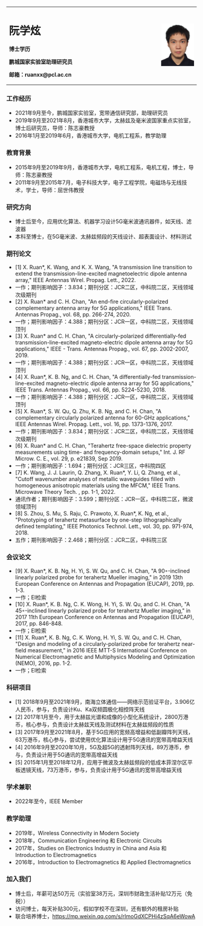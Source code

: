<table border="0">
  <tr>
    <td width="80%">
      <h1>阮学炫</h1>
      <p><b>博士学历</b></p>
      <p><b>鹏城国家实验室助理研究员</b></p>
      <p><b>邮箱：ruanxx@pcl.ac.cn</b></p>
    </td>
    <td width="20%">
      <img src="/Head Portrait.png" width="100%">
    </td>
  </tr>
</table>

### 工作经历
- 2021年9月至今，鹏城国家实验室，宽带通信研究部，助理研究员
- 2019年9月至2021年8月，香港城市大学，太赫兹及毫米波国家重点实验室，博士后研究员，导师：陈志豪教授
- 2016年1月至2019年6月，香港城市大学，电机工程系，教学助理

### 教育背景
- 2015年9月至2019年9月，香港城市大学，电机工程系，电机工程，博士，导师：陈志豪教授
- 2011年9月至2015年7月，电子科技大学，电子工程学院，电磁场与无线技术，学士，导师：屈世伟教授

### 研究方向
- 博士后至今，应用优化算法、机器学习设计5G毫米波通讯器件，如天线、滤波器
- 本科至博士，在5G毫米波、太赫兹频段的天线设计、超表面设计、材料测试

### 期刊论文
- [1] X. Ruan*, K. Wang, and K. X. Wang, "A transmission line transition to extend the transmission-line-excited magnetoelectric dipole antenna array," IEEE Antennas Wirel. Propag. Lett., 2022.
- 一作；期刊影响因子：3.834；期刊分区：JCR二区，中科院二区，天线领域次级期刊
- [2] X. Ruan* and C. H. Chan, "An end-fire circularly-polarized complementary antenna array for 5G applications," IEEE Trans. Antennas Propag., vol. 68, pp. 266-274, 2020.
- 一作；期刊影响因子：4.388；期刊分区：JCR一区，中科院二区，天线领域顶刊
- [3] X. Ruan* and C. H. Chan, "A circularly-polarized differentially-fed transmission-line-excited magneto-electric dipole antenna array for 5G applications," IEEE - Trans. Antennas Propag., vol. 67, pp. 2002-2007, 2019.
- 一作；期刊影响因子：4.388；期刊分区：JCR一区，中科院二区，天线领域顶刊
- [4] X. Ruan*, K. B. Ng, and C. H. Chan, "A differentially-fed transmission-line-excited magneto-electric dipole antenna array for 5G applications," IEEE Trans. Antennas Propag., vol. 66, pp. 5224-5230, 2018.
- 一作；期刊影响因子：4.388；期刊分区：JCR一区，中科院二区，天线领域顶刊
- [5] X. Ruan*, S. W. Qu, Q. Zhu, K. B. Ng, and C. H. Chan, "A complementary circularly polarized antenna for 60-GHz applications," IEEE Antennas Wirel.
Propag. Lett., vol. 16, pp. 1373-1376, 2017.
- 一作；期刊影响因子：3.834；期刊分区：JCR二区，中科院二区，天线领域次级期刊
- [6] X. Ruan* and C. H. Chan, "Terahertz free-space dielectric property measurements using time- and frequency-domain setups," Int. J. RF Microw. C. E., vol. 29, p. e21839, Sep 2019.
- 一作；期刊影响因子：1.694；期刊分区：JCR三区，中科院四区
- [7]  K. Wang, J. J. Laurin, Q. Zhang, X. Ruan*, Y. Li, Q. Zhang, et al., "Cutoff wavenumber analyses of metallic waveguides filled with homogeneous anisotropic
materials using the MFCM," IEEE Trans. Microwave Theory Tech. , pp. 1-1, 2022.
- 通讯作者；期刊影响因子：3.599；期刊分区：JCR一区，中科院二区，微波领域顶刊
- [8] S. Zhou, S. Mu, S. Raju, C. Prawoto, X. Ruan*, K. Ng, et al., "Prototyping of terahertz metasurface by one-step lithographically defined templating," IEEE Photonics Technol. Lett., vol. 30, pp. 971-974, 2018.
- 五作；期刊影响因子：2.468；期刊分区：JCR二区，中科院三区

### 会议论文
- [9] X. Ruan*, K. B. Ng, H. Yi, S. W. Qu, and C. H. Chan, "A 90◦-inclined linearly polarized probe for terahertz Mueller imaging," in 2019 13th European Conference on Antennas and Propagation (EUCAP), 2019, pp. 1-3.
- 一作；EI检索
- [10] X. Ruan*, K. B. Ng, C. K. Wong, H. Yi, S. W. Qu, and C. H. Chan, "A 45◦-inclined linearly polarized probe for terahertz Mueller imaging," in 2017 11th European Conference on Antennas and Propagation (EUCAP), 2017, pp. 846-848.
- 一作；EI检索
- [11] X. Ruan*, K. B. Ng, C. K. Wong, H. Yi, S. W. Qu, and C. H. Chan, "Design and modeling of a circularly-polarized probe for terahertz near-field measurement," in 2016 IEEE MTT-S International Conference on Numerical Electromagnetic and Multiphysics Modeling and Optimization (NEMO), 2016, pp. 1-2.
- 一作；EI检索

### 科研项目
- [1] 2018年9月至2021年9月，南海立体通信——网络示范验证平台，3.906亿人民币，参与，负责设计Ku、Ka双频圆极化相控阵天线
- [2] 2017年1月至今，用于太赫兹光谱和成像的小型化系统设计，2800万港币，核心参与，负责设计太赫兹天线及测试材料在太赫兹频段的性质
- [3] 2017年9月至2021年8月，基于5G应用的宽频高增益和低副瓣阵列天线，63万港币，核心参与，尝试使用优化算法设计用于5G通讯的宽带高增益天线
- [4] 2016年9月至2020年10月，5G及超5G的透射阵列天线，89万港币，参与，负责设计用于5G通讯的宽带高增益天线
- [5] 2015年1月至2018年12月，应用于微波及太赫兹频段的低成本菲涅尔区平板透镜天线，73万港币，参与，负责设计用于5G通讯的宽带高增益天线

### 学术兼职
- 2022年至今，IEEE Member

### 教学助理
- 2019年，Wireless Connectivity in Modern Society
- 2018年，Communication Engineering 和 Electronic Circuits
- 2017年，Studies on Electronics Industry in China and Asia 和 Introduction to Electromagnetics
- 2016年，Introduction to Electromagnetics 和 Applied Electromagnetics

### 加入我们
- 博士后，年薪可达50万元（实验室38万元，深圳市财政生活补贴12万元（免税））
- 访问博士，每天补贴300元，假如学校不在深圳，还有额外的租房补贴
- 联合培养博士，https://mp.weixin.qq.com/s/rImoGdXCPHi4zSqA6eWowA
